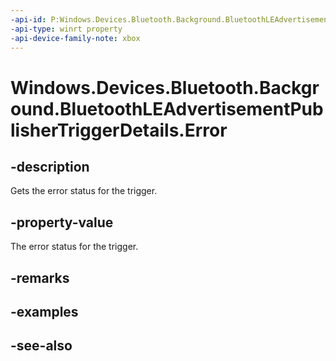 ```yaml
---
-api-id: P:Windows.Devices.Bluetooth.Background.BluetoothLEAdvertisementPublisherTriggerDetails.Error
-api-type: winrt property
-api-device-family-note: xbox
---
```


<!-- Property syntax
public Windows.Devices.Bluetooth.BluetoothError Error { get; }
-->

# Windows.Devices.Bluetooth.Background.BluetoothLEAdvertisementPublisherTriggerDetails.Error

## -description
Gets the error status for the trigger.

## -property-value
The error status for the trigger.

## -remarks

## -examples

## -see-also
